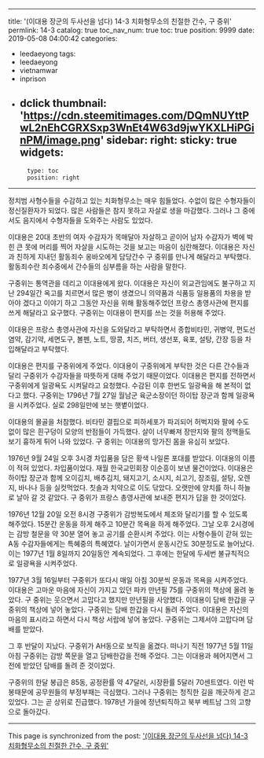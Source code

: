 
---
title: '(이대용 장군의 두사선을 넘다) 14-3 치화형무소의 친절한 간수, 구 중위'
permlink: 14-3
catalog: true
toc_nav_num: true
toc: true
position: 9999
date: 2019-05-08 04:00:42
categories:
- leedaeyong
tags:
- leedaeyong
- vietnamwar
- inprison
- dclick
thumbnail: 'https://cdn.steemitimages.com/DQmNUYttPwL2nEhCGRXSxp3WnEt4W63d9jwYKXLHiPGinPM/image.png'
sidebar:
    right:
        sticky: true
widgets:
    -
        type: toc
        position: right
---



정치범 사형수들을 수감하고 있는 치화형무소는 매우 힘들었다. 수없이 많은 수형자들이 정신질환자가 되었다. 많은 사람들은 참지 못하고 자살로 생을 마감했다. 그러나 그 중에서도 음지에서 수형자들을 도와주는 사람도 있었다. 

이대용은 20대 초반의 여자 수감자가 목매달아 자살하고 곧이어 남자 수감자가 벽에 박힌 큰 못에 머리를 찍어 자살을 시도하는 것을 보고는 마음이 심란해졌다. 이대용은 자신과 친하게 지내던 활동죄수 옹바오에게 담당간수 구 중위를 만나게 해달라고 부탁했다. 활동죄수란 죄수중에서 간수들의 심부름을 하는 사람을 말한다. 

구중위는 통역관을 데리고 이대용에게 왔다. 이대용은 자신이 외교관임에도 불구하고 지난 294일간 옥고를 치르면서 많은 병이 생겼으니 의약품과 식품등 일용품의 차용을 받아야 겠다고 이야기 하고 그동안 자신을 위해 활동해주었던 프랑스 총영사관에 편지를 쓰게 해달라고 요구했다. 구중위는 이대용이 편지를 쓰는 것을 허용해 주었다.

이대용은 프랑스 총영사관에 자신을 도와달라고 부탁하면서 종합비타민, 귀병약, 편도선염약, 감기약, 세면도구, 볼펜, 노트, 땅콩, 치즈, 버터, 생선포, 육포, 설탕, 간장 등을 차입해달라고 부탁했다. 

이대용은 편지를 구중위에게 주었다. 이대용이 구중위에게 부탁한 것은 다른 간수들과 달리 구중위가 수감자들을 따뜻하게 대해 주었기 때문이었다. 이대용은 편지를 전하면서 구중위에게 일광욕도 시켜달라고 요청했다. 수감된 이후 한번도 일광욕을 해 본적이 없다고 했다. 구중위는 1796년 7월 27일 월남군 육군소장이던 하이탑 장군과 함께 일광욕을 시켜주었다. 실로 298일만에 보는 햇볕이었다. 

이대용의 몰골을 처참했다. 비타민 결핍으로 피하세포가 파괴되어 허벅지와 팔에 수도 없이 많은 흰구덩이 모양의 반점들이 가득했다. 살이 너무빠져 장딴지와 팔의 정맥들도 보기 흉하게 튀어 나와 있었다. 구 중위는 이대용의 망가진 몸을 유심히 보았다. 

1976년 9월 24일 오후 3시경 차입품을 담은 황색 나일론 포대를 받았다. 이대용의 이름이 적혀 있었다. 차입품이었다. 재월 한국교민회장 이순흥이 보낸 물건이었다. 이대용은 하이탑 장군과 함께 오이김치, 배추김치, 돼지고기, 소시지, 쇠고기, 장조림, 설탕, 오렌지, 바나나 등을 실컷먹었다. 칫솔과 치약으로 이도 닦았다. 오랫만에 양치를 하니 하늘로 날아 갈 것 같았다. 구 중위가 프랑스 총영사관에 보내준 편지가 답을 한 것이었다. 


1976년 12월 20일 오전 8시경 구중위가 감방복도에서 체조와 달리기를 할 수 있도록 해주었다. 15분간 운동을 하게 해주고 10분간 목욕을 하게 해주었다. 그날 오후 2시경에는 감방 철문을 약 30분 열어 놓고 공기를 순환시켜 주었다. 이는 사형수들이 갇혀 있는 A동 수감자들에게는 특혜중의 특혜였다. 날이가면서 운동시간도 30분정도로 늘어났다. 이는 1977년 1월 8일까지 20일동안 계속되었다. 그 후에는 한달에 두세번 불규칙적으로 일광욕을 시켜주었다. 

1977년 3월 16일부터 구중위가 또다시 매일 아침 30분씩 운동과 목욕을 시켜주었다. 이대용은 고마운 마음에 자신이 가지고 있던 파카 만년필 75를 구중위의 책상에 올려 놓았다. 구 중위는 웃으면서 고맙다고 했지만 만년필을 사양했다. 이대용이 담배 한갑을 구중위의 책상에 넣어 놓았다. 구중위는 담배 한갑을 다시 돌려 주었다. 이대용은  자신의 마음의 표시라고 하면서 다시 책상 서랍에 넣어 놓았다. 구중위는 그제서야 고맙다며 담배를 받았다. 

그 후 반달이 지났다. 구중위가  AH동으로 보직을 옮겼다. 떠나기 직전 1977년 5월 11일 아침 구중위는 감방 쪽문을 열고 담배한갑을 전해 주었다. 그는 이대용과 헤어지면서 그 전에 받았던 담배를 돌려 준 것이었다. 

구중위의 한달 봉급은 85동, 공정환률 약 47달러, 시장환률 5달러 70센트였다. 이런 박봉때문에 공무원들의 부정부패는 극심했다. 그러나 구중위는 청직한 길을 깨긋하게 걷고 있었다. 그는 곧 상위로 진급했다. 1978년 가을에 정년퇴직하고 북부 베트남 그의 고향으로 돌아갔다. 
 




- - -

This page is synchronized from the post: ['(이대용 장군의 두사선을 넘다) 14-3 치화형무소의 친절한 간수, 구 중위'](https://steemit.com/@wisdomandjustice/14-3)
